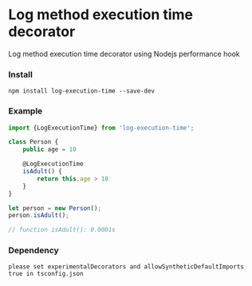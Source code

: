 # Log method execution time decorator
Log method execution time decorator using Nodejs performance hook

### Install
```
npm install log-execution-time --save-dev
```

### Example
```js
import {LogExecutionTime} from 'log-execution-time';

class Person {
    public age = 10

    @LogExecutionTime
    isAdult() {
        return this.age > 18
    }
}

let person = new Person();
person.isAdult();

// function isAdult(): 0.0001s
```

### Dependency
```
please set experimentalDecorators and allowSyntheticDefaultImports true in tsconfig.json 
```